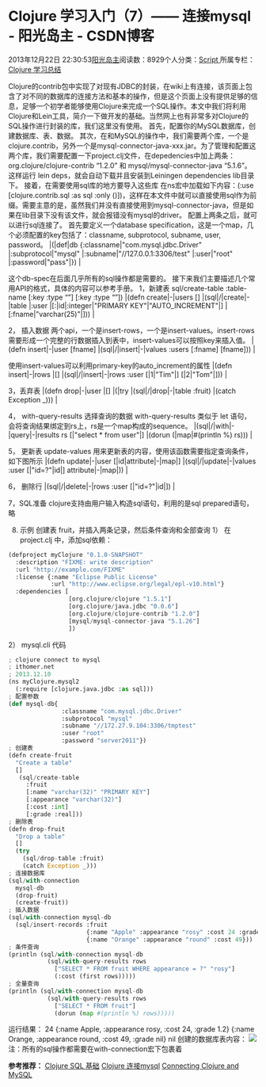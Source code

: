 
# Clojure 学习入门（7）—— 连接mysql - 阳光岛主 - CSDN博客

2013年12月22日 22:30:53[阳光岛主](https://me.csdn.net/sunboy_2050)阅读数：8929个人分类：[Script																](https://blog.csdn.net/sunboy_2050/article/category/694817)
所属专栏：[Clojure 学习总结](https://blog.csdn.net/column/details/learn-clojure.html)



Clojure的contrib包中实现了对现有JDBC的封装，在wiki上有连接，该页面上包含了对不同的数据库的连接方法和基本的操作，但是这个页面上没有提供足够的信息，足够一个初学者能够使用Clojure来完成一个SQL操作。本文中我们将利用Clojure和Lein工具，简介一下做开发的基础。当然网上也有非常多对Clojure的SQL操作进行封装的库，我们这里没有使用。
首先，配置你的MySQL数据库，创建数据库、表、数据。
其次，在和MySQL的操作中，我们需要两个库，一个是clojure.contrib，另外一个是mysql-connector-java-xxx.jar。为了管理和配置这两个库，我们需要配置一下project.clj文件，在depedencies中加上两条：org.clojure/clojure-contrib “1.2.0” 和 mysql/mysql-connector-java “5.1.6”。这样运行 lein deps，就会自动下载并且安装到Leiningen dependencies lib目录下。
接着，在需要使用sql库的地方要导入这些库
在ns宏中加载如下内容：(:use [clojure.contrib.sql :as sql :only ()])，这样在本文件中就可以直接使用sql作为前缀。需要主意的是，虽然我们并没有直接使用到mysql-connector-java，但是如果在lib目录下没有该文件，就会报错没有mysql的driver。
配置上两条之后，就可以进行sql连接了。
首先要定义一个database specification，这是一个map，几个必须配置的key包括了：classname, subprotocol, subname, user, password。
|(|def|db {:classname|"com.mysql.jdbc.Driver"
|:subprotocol|"mysql"
|:subname|"//127.0.0.1:3306/test"
|:user|"root"
|:password|"pass"|})
|

这个db-spec在后面几乎所有的sql操作都是需要的。
接下来我们主要描述几个常用API的格式，具体的内容可以参考手册。
1，新建表
sql/create-table :table-name [:key :type “”] [:key :type “”])
|(defn create|-|users []
|(sql|/|create|-|table
|:user
|[:|id|:integer|"PRIMARY KEY"|"AUTO_INCREMENT"|]
|[:fname|"varchar(25)"|]))
|

2， 插入数据
两个api，一个是insert-rows，一个是insert-values。insert-rows需要形成一个完整的行数据插入到表中，insert-values可以按照key来插入值。
|(defn insert|-|user [fname]
|(sql|/|insert|-|values :users [:fname] [fname]))
|

使用insert-values可以利用primary-key的auto_increment的属性
|(defn insert|-|rows
|[]
|(sql|/|insert|-|rows :user [|1|"Tim"|] [|2|"Tom"|]))
|

3，丢弃表
|(defn drop|-|user
|[]
|(|try
|(sql|/|drop|-|table :fruit)
|(catch Exception _)))
|

4， with-query-results 选择查询的数据
with-query-results 类似于 let 语句，会将查询结果绑定到rs上，rs是一个map构成的sequence。
|(sql|/|with|-|query|-|results rs [|"select * from user"|]
|(dorun (|map|\#(println %) rs)))
|

5， 更新表
update-values 用来更新表的内容，使用该函数需要指定查询条件，如下图所示
|(defn update|-|user [|id|attribute|-|map|]
|(sql|/|update|-|values :user [|"id=?"|id|] attribute|-|map|))
|

6， 删除行
|(sql|/|delete|-|rows :user [|"id=?"|id|])
|

7，SQL准备
clojure支持由用户输入构造sql语句，利用的是sql prepared语句，略

8. 示例
创建表 fruit，并插入两条记录，然后条件查询和全部查询
1） 在project.clj 中，添加sql依赖：

```python
(defproject myClojure "0.1.0-SNAPSHOT"
  :description "FIXME: write description"
  :url "http://example.com/FIXME"
  :license {:name "Eclipse Public License"
            :url "http://www.eclipse.org/legal/epl-v10.html"}
  :dependencies [
                 [org.clojure/clojure "1.5.1"]
                 [org.clojure/java.jdbc "0.0.6"]
                 [org.clojure/clojure-contrib "1.2.0"]
                 [mysql/mysql-connector-java "5.1.26"]
                 ])
```

2） mysql.cli 代码

```python
; clojure connect to mysql
; ithomer.net
; 2013.12.10
(ns myClojure.mysql2
  (:require [clojure.java.jdbc :as sql]))
; 配置参数
(def mysql-db{
               :classname "com.mysql.jdbc.Driver"
               :subprotocol "mysql"
               :subname "//172.27.9.104:3306/tmptest"
               :user "root"
               :password "server2011"})
; 创建表
(defn create-fruit
  "Create a table" 
  []
   (sql/create-table
     :fruit
     [:name "varchar(32)" "PRIMARY KEY"]
     [:appearance "varchar(32)"]
     [:cost :int]
     [:grade :real]))
; 删除表
(defn drop-fruit
  "Drop a table" 
  []
  (try
    (sql/drop-table :fruit)
    (catch Exception _)))
; 连接数据库
(sql/with-connection
  mysql-db
  (drop-fruit)
  (create-fruit))
; 插入数据
(sql/with-connection mysql-db
  (sql/insert-records :fruit
                      {:name "Apple" :appearance "rosy" :cost 24 :grade 1.2}
                      {:name "Orange" :appearance "round" :cost 49}))
; 条件查询
(println (sql/with-connection mysql-db
           (sql/with-query-results rows
             ["SELECT * FROM fruit WHERE appearance = ?" "rosy"]
             (:cost (first rows)))))
; 全量查询
(println (sql/with-connection mysql-db
           (sql/with-query-results rows
             ["SELECT * FROM fruit"]
             (dorun (map #(println %) rows)))))
```
运行结果：
24
{:name Apple, :appearance rosy, :cost 24, :grade 1.2}
{:name Orange, :appearance round, :cost 49, :grade nil}
nil
创建的数据库表内容：
![](https://img-blog.csdn.net/20131210103844250)
注：所有的sql操作都需要在with-connection宏下包裹着

**参考推荐：**
[Clojure SQL 基础](http://www.cnblogs.com/mmjx/archive/2011/10/28/2228253.html)
[Clojure 连接mysql](http://blog.csdn.net/baiyangfu_love/article/details/8478026)
[Connecting Clojure and MySQL](http://corfield.org/blog/post.cfm/connecting-clojure-and-mysql)



